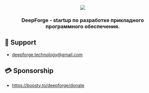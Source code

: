 <p align="center"><img src="https://github.com/DeepForge-Technology/.github/blob/master/profile/Logo/png/MainLogo256.png"></p>

<h3 align="center">DeepForge - startup по разработке прикладного программного обеспечения.</h3>

## 👥 Support
- deepforge.technology@gmail.com

## 💳 Sponsorship
- https://boosty.to/deepforge/donate



<!--

**Here are some ideas to get you started:**

🙋‍♀️ A short introduction - what is your organization all about?
🌈 Contribution guidelines - how can the community get involved?
👩‍💻 Useful resources - where can the community find your docs? Is there anything else the community should know?
🍿 Fun facts - what does your team eat for breakfast?
🧙 Remember, you can do mighty things with the power of [Markdown](https://docs.github.com/github/writing-on-github/getting-started-with-writing-and-formatting-on-github/basic-writing-and-formatting-syntax)
-->
